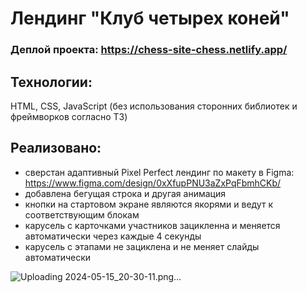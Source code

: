 # Лендинг "Клуб четырех коней"

### Деплой проекта: https://chess-site-chess.netlify.app/

## Технологии:

HTML, CSS, JavaScript (без использования сторонних библиотек и фреймворков согласно ТЗ)

## Реализовано:

- сверстан адаптивный Pixel Perfect лендинг по макету в Figma: https://www.figma.com/design/0xXfupPNU3aZxPqFbmhCKb/
- добавлена бегущая строка и другая анимация
- кнопки на стартовом экране являются якорями и ведут к соответствующим блокам
- карусель с карточками участников зацикленна и меняется автоматически через каждые 4 секунды
- карусель с этапами не зациклена и не меняет слайды автоматически


![Uploading 2024-05-15_20-30-11.png…]()
